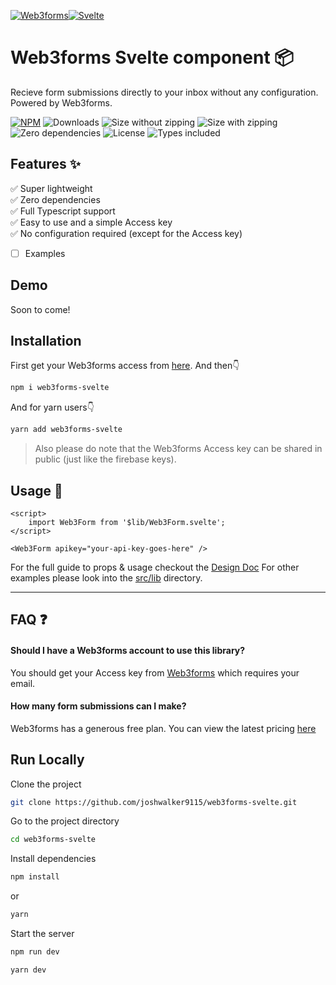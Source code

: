 
[![Web3forms](https://web3forms.com/img/web3forms-logo.svg)](https://web3forms.com/)[![Svelte](https://avatars.githubusercontent.com/u/23617963?s=48&v=4)](https://svelte.dev)
# Web3forms Svelte component 📦

Recieve form submissions directly to your inbox without any configuration. Powered by Web3forms.

[![NPM](https://img.shields.io/npm/v/web3forms-svelte.svg)](https://www.npmjs.com/package/web3forms-svelte)
![Downloads](https://badgen.net/npm/dw/web3forms-svelte)
![Size without zipping](https://badgen.net/bundlephobia/min/web3forms-svelte)
![Size with zipping](https://badgen.net/bundlephobia/minzip/web3forms-svelte)
![Zero dependencies](https://badgen.net/bundlephobia/dependency-count/web3forms-svelte)
![License](https://badgen.net/npm/license/web3forms-svelte)
![Types included](https://badgen.net/npm/types/web3forms-svelte)
## Features ✨

✅  Super lightweight  
✅  Zero dependencies  
✅  Full Typescript support  
✅  Easy to use and a simple Access key   
✅  No configuration required (except for the Access key)  
- [ ] Examples  

## Demo

Soon to come!


## Installation

First get your Web3forms access from [here](https://web3forms.com/#start). And then👇

```bash
npm i web3forms-svelte
```
And for yarn users👇
```bash
yarn add web3forms-svelte
```
> Also please do note that the Web3forms Access key can be shared in public (just like the firebase keys).

## Usage 📖

```svelte
<script>
	import Web3Form from '$lib/Web3Form.svelte';
</script>

<Web3Form apikey="your-api-key-goes-here" />
```
For the full guide to props & usage checkout the [Design Doc](https://github.com/joshwalker9115/web3forms-svelte/tree/master/DESIGN_DOC.md)
For other examples please look into the [src/lib](https://github.com/joshwalker9115/web3forms-svelte/tree/master/src/lib/) directory.

---
## FAQ ❓

#### Should I have a Web3forms account to use this library?  
You should get your Access key from [Web3forms](https://web3forms.com/) which requires your email.

#### How many form submissions can I make?  
Web3forms has a generous free plan. You can view the latest pricing [here](https://web3forms.com/#pricing)
## Run Locally

Clone the project

```bash
git clone https://github.com/joshwalker9115/web3forms-svelte.git
```

Go to the project directory

```bash
cd web3forms-svelte
```

Install dependencies

```bash
npm install
```
or
```bash
yarn
```

Start the server

```bash
npm run dev
```

```bash
yarn dev
```


  